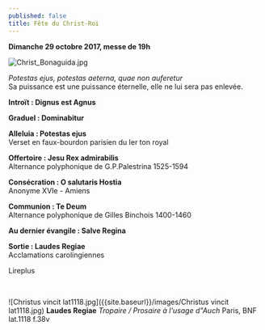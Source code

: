 ```yaml
---
published: false
title: Fête du Christ-Roi
---
```

**Dimanche 29 octobre 2017, messe de 19h**  

![Christ_Bonaguida.jpg]({{site.baseurl}}/images/Christ_Bonaguida.jpg)

*Potestas ejus, potestas aeterna, quae non auferetur*  
Sa puissance est une puissance éternelle, elle ne lui sera pas enlevée.

**Introït : Dignus est Agnus**

**Graduel : Dominabitur**  

**Alleluia : Potestas ejus**  
Verset en faux-bourdon parisien du Ier ton royal

**Offertoire : Jesu Rex admirabilis**  
Alternance polyphonique de G.P.Palestrina 1525-1594

**Consécration : O salutaris Hostia**  
Anonyme XVIe - Amiens

**Communion : Te Deum**  
Alternance polyphonique de Gilles Binchois 1400-1460

**Au dernier évangile : Salve Regina**  

**Sortie : Laudes Regiae**  
Acclamations carolingiennes

Lireplus

&nbsp;

![Christus vincit lat1118.jpg]({{site.baseurl}}/images/Christus vincit lat1118.jpg)
**Laudes Regiae** *Tropaire / Prosaire à l'usage d"Auch* Paris, BNF lat.1118 f.38v 